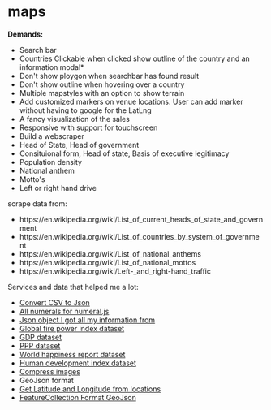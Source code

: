# maps

<b>Demands:</b>
<ul>
    <li>Search bar</li>
    <li>Countries Clickable when clicked show outline of the country and an information modal*</li>
    <li>Don't show ploygon when searchbar has found result</li>
    <li>Don't show outline when hovering over a country</li>
    <li>Multiple mapstyles with an option to show terrain</li>
    <li>Add customized markers on venue locations. User can add marker without having to google for the LatLng</li>
    <li>A fancy visualization of the sales</li>
    <li>Responsive with support for touchscreen</li>
    <li>Build a webscraper</li>
    <li>Head of State,  Head of government</li>
    <li>Consituional form, Head of state, Basis of executive legitimacy</li>
    <li>Population density</li>
    <li>National anthem</li>
    <li>Motto's</li>
    <li>Left or right hand drive</li>
</ul>  

scrape data from:
<ul>
    <li>https://en.wikipedia.org/wiki/List_of_current_heads_of_state_and_government</li>
    <li>https://en.wikipedia.org/wiki/List_of_countries_by_system_of_government</li>
    <li>https://en.wikipedia.org/wiki/List_of_national_anthems</li>
    <li>https://en.wikipedia.org/wiki/List_of_national_mottos</li>
    <li>https://en.wikipedia.org/wiki/Left-_and_right-hand_traffic</li>
</ul>

Services and data that helped me a lot:
<ul>
    <li><a href="https://csvjson.com">Convert CSV to Json</a></li>    
    <li><a href="https://github.com/adamwdraper/Numeral-js/tree/master/locales">All numerals for numeral.js</a></li>
    <li><a href="https://restcountries.eu/rest/v2/alpha/gb">Json object I got all my information from</a></li>
    <li><a href="https://www.kaggle.com/blitzr/gfp2017">Global fire power index dataset</a></li>
    <li><a href="http://databank.worldbank.org/data/reports.aspx?source=2&series=NY.GDP.MKTP.CD#">GDP dataset</a></li>
    <li><a href="https://data.worldbank.org/indicator/PA.NUS.PPP">PPP dataset</a></li>
    <li><a href="https://www.kaggle.com/unsdsn/world-happiness/data">World happiness report dataset</a></li>
    <li><a href="http://hdr.undp.org/en/data">Human development index dataset</a></li>
    <li><a href="https://tinypng.com/">Compress images</a></li>
    <li><a href"http://geojson.org/">GeoJson format</a></li>
    <li><a href="https://www.latlong.net/">Get Latitude and Longitude from locations</a></li>
    <li><a href="http://wiki.geojson.org/GeoJSON_draft_version_6">FeatureCollection Format GeoJson</a></li>
</ul>


